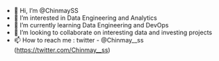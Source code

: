 - 👋 Hi, I’m @ChinmaySS
- 👀 I’m interested in Data Engineering and Analytics
- 🌱 I’m currently learning Data Engineering and DevOps 
- 💞️ I’m looking to collaborate on interesting data and investing projects
- 📫 How to reach me : twitter - @Chinmay__ss (https://twitter.com/Chinmay__ss)

<!---
ChinmaySS/ChinmaySS is a ✨ special ✨ repository because its `README.md` (this file) appears on your GitHub profile.
You can click the Preview link to take a look at your changes.
--->
